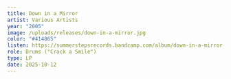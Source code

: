 ```yaml
---
title: Down in a Mirror
artist: Various Artists
year: "2005"
image: /uploads/releases/down-in-a-mirror.jpg
color: "#414865"
listen: https://summerstepsrecords.bandcamp.com/album/down-in-a-mirror-a-second-tribute-to-jandek
role: Drums ("Crack a Smile")
type: LP
date: 2025-10-12
---
```

